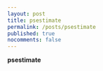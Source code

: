 ```yaml
---
layout: post
title: psestimate
permalink: /posts/psestimate
published: true
nocomments: false
---
```


**psestimate**
